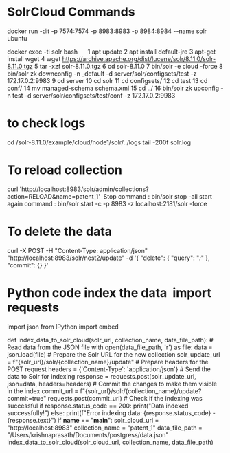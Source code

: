 # SolrCloud Commands

docker run -dit -p 7574:7574 -p 8983:8983 -p 8984:8984 --name solr ubuntu

docker exec -ti solr bash 
    1  apt update
    2  apt install default-jre
    3  apt-get install wget
    4  wget https://archive.apache.org/dist/lucene/solr/8.11.0/solr-8.11.0.tgz
    5  tar -xzf solr-8.11.0.tgz
    6  cd solr-8.11.0
    7  bin/solr -e cloud -force
    8  bin/solr zk downconfig -n _default -d server/solr/configsets/test -z 172.17.0.2:9983
    9  cd server
   10  cd solr
   11  cd configsets/
   12  cd test
   13  cd conf/
   14  mv managed-schema schema.xml
   15  cd ../
   16  bin/solr zk upconfig -n test -d server/solr/configsets/test/conf -z 172.17.0.2:9983     


# to check logs  
cd /solr-8.11.0/example/cloud/node1/solr/../logs
tail -200f solr.log

# To reload collection
curl 'http://localhost:8983/solr/admin/collections?action=RELOAD&name=patent_1'  Stop command : bin/solr stop -all start again command : bin/solr start -c -p 8983 -z localhost:2181/solr -force


# To delete the data 
curl -X POST -H "Content-Type: application/json" "http://localhost:8983/solr/nest2/update" -d '{
  "delete": {
    "query": "*:*"
  },
  "commit": {}
}'


# Python code index the data  import requests

import json
from IPython import embed

def index_data_to_solr_cloud(solr_url, collection_name, data_file_path):
    # Read data from the JSON file
    with open(data_file_path, 'r') as file:
        data = json.load(file)
    # Prepare the Solr URL for the new collection
    solr_update_url = f"{solr_url}/solr/{collection_name}/update"
    # Prepare headers for the POST request
    headers = {'Content-Type': 'application/json'}
    # Send the data to Solr for indexing
    response = requests.post(solr_update_url, json=data, headers=headers)
    # Commit the changes to make them visible in the index
    commit_url = f"{solr_url}/solr/{collection_name}/update?commit=true"
    requests.post(commit_url)
    # Check if the indexing was successful
    if response.status_code == 200:
        print("Data indexed successfully!")
    else:
        print(f"Error indexing data: {response.status_code} - {response.text}")
if __name__ == "__main__":
    solr_cloud_url = "http://localhost:8983"
    collection_name = "patent_1"
    data_file_path = "/Users/krishnaprasath/Documents/postgress/data.json"
    index_data_to_solr_cloud(solr_cloud_url, collection_name, data_file_path)
  
